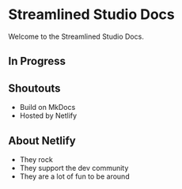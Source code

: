 # Streamlined Studio Docs
Welcome to the Streamlined Studio Docs.  

## In Progress

## Shoutouts

- Build on MkDocs
- Hosted by Netlify

## About Netlify

- They rock
- They support the dev community
- They are a lot of fun to be around
